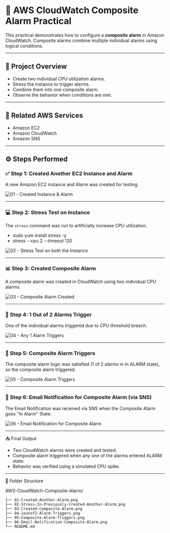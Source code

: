 # 🧠 AWS CloudWatch Composite Alarm Practical

This practical demonstrates how to configure a **composite alarm** in Amazon CloudWatch. Composite alarms combine multiple individual alarms using logical conditions.

---

## 🧾 Project Overview

- Create two individual CPU utilization alarms.
- Stress the instance to trigger alarms.
- Combine them into one composite alarm.
- Observe the behavior when conditions are met.

---

## 📎 Related AWS Services
- Amazon EC2
- Amazon CloudWatch
- Amazon SNS

---

## ⚙️ Steps Performed

### ✅ Step 1: Created Another EC2 Instance and Alarm
A new Amazon EC2 instance and Alarm was created for testing.

![01 - Created Instance & Alarm](images/01-Created-Another-Alarm.png)

---

### 💻 Step 2: Stress Test on Instance  
The `stress` command was run to artificially increase CPU utilization.

- sudo yum install stress -y
- stress --cpu 2 --timeout 120

![02 - Stress Test on both the Instance](images/02-Stress-In-PreviousCreated-AnotherCreated-Alarm.png)

---

### 📊 Step 3: Created Composite Alarm
A composite alarm was created in CloudWatch using two individual CPU alarms.

![03 - Composite Alarm Created](images/03-Created-Composite-Alarm.png)

---

### 🔔 Step 4: 1 Out of 2 Alarms Trigger
One of the individual alarms triggered due to CPU threshold breach.

![04 - Any 1 Alarm Triggers](images/04-1outof2-Alarm-Triggers.png)

---

### 🧠 Step 5: Composite Alarm Triggers
The composite alarm logic was satisfied (1 of 2 alarms in In ALARM state), so the composite alarm triggered.

![05 - Composite Alarm Triggers ](images/05-Composite-Alarm-Triggers.png)

---

### 📧 Step 6: Email Notification for Composite Alarm (via SNS)
The Email Notification was received via SNS when the Composite Alarm goes "In Alarm" State.

![06 - Email Notification for Composite Alarm](images/06-Email-Notification-Composite-Alarm.png)

---

📤 Final Output
- Two CloudWatch alarms were created and tested.
- Composite alarm triggered when any one of the alarms entered ALARM state.
- Behavior was verified using a simulated CPU spike.

---

📂 Folder Structure

AWS-CloudWatch-Composite-Alarm/

    ├── 01-Created-Another-Alarm.png
    ├── 02-Stress-In-Previously-Created-Another-Alarm.png
    ├── 03-Created-Composite-Alarm.png
    ├── 04-1outof2-Alarm-Triggers.png
    ├── 05-Composite-Alarm-Triggers.png
    ├── 06-Email-Notification-Composite-Alarm.png
    └── README.md
